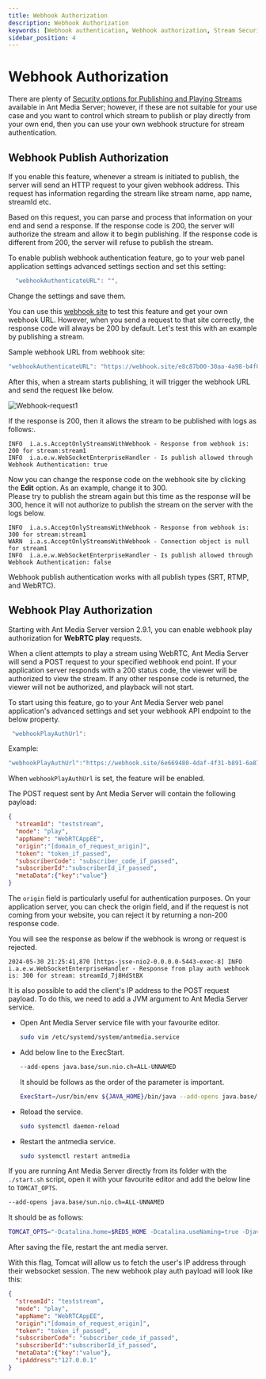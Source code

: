 ```yaml
---
title: Webhook Authorization 
description: Webhook Authorization
keywords: [Webhook authentication, Webhook authorization, Stream Security, Ant Media Server Documentation, Ant Media Server Tutorials, authentication, stream authentication, play authentication, play security, publish security, publish authentication]
sidebar_position: 4
---
```


# Webhook Authorization

There are plenty of [Security options for Publishing and Playing Streams](/guides/developer-sdk-and-api/rest-api-guide/stream-security/) available in Ant Media Server; however, if these are not suitable for your use case and you want to control which stream to publish or play directly from your own end, then you can use your own webhook structure for stream authentication.

## Webhook Publish Authorization

If you enable this feature, whenever a stream is initiated to publish, the server will send an HTTP request to your given webhook address. This request has information regarding the stream like stream name, app name, streamId etc.

Based on this request, you can parse and process that information on your end and send a response. If the response code is 200, the server will authorize the stream and allow it to begin publishing. If the response code is different from 200, the server will refuse to publish the stream.

To enable publish webhook authentication feature, go to your web panel application settings advanced settings section and set this setting:

```js
  "webhookAuthenticateURL": "",
```

Change the settings and save them.

You can use this [webhook site](https://webhook.site/) to test this feature and get your own webhook URL. However, when you send a request to that site correctly, the response code will always be 200 by default. Let's test this with an example by publishing a stream.

Sample webhook URL from webhook site:

```js
"webhookAuthenticateURL": "https://webhook.site/e8c87b00-30aa-4a98-b4f0-6ff1eeddb6e5",
```

After this, when a stream starts publishing, it will trigger the webhook URL and send the request like below.

![Webhook-request1](@site/static/img/Webhook-request1.png)

If the response is 200, then it allows the stream to be published with logs as follows:.
```
INFO  i.a.s.AcceptOnlyStreamsWithWebhook - Response from webhook is: 200 for stream:stream1
INFO  i.a.e.w.WebSocketEnterpriseHandler - Is publish allowed through Webhook Authentication: true
```

Now you can change the response code on the webhook site by clicking the **Edit** option. As an example, change it to 300.  
Please try to publish the stream again but this time as the response will be 300, hence it will not authorize to publish the stream on the server with the logs below.

```
INFO  i.a.s.AcceptOnlyStreamsWithWebhook - Response from webhook is: 300 for stream:stream1
WARN  i.a.s.AcceptOnlyStreamsWithWebhook - Connection object is null for stream1
INFO  i.a.e.w.WebSocketEnterpriseHandler - Is publish allowed through Webhook Authentication: false
```    

Webhook publish authentication works with all publish types (SRT, RTMP, and WebRTC).

## Webhook Play Authorization

Starting with Ant Media Server version 2.9.1, you can enable webhook play authorization for **WebRTC play** requests. 

When a client attempts to play a stream using WebRTC, Ant Media Server will send a POST request to your specified webhook end point. If your application server responds with a 200 status code, the viewer will be authorized to view the stream. If any other response code is returned, the viewer will not be authorized, and playback will not start.

To start using this feature, go to your Ant Media Server web panel application's advanced settings and set your webhook API endpoint to the below property.

```js
 "webhookPlayAuthUrl":
```

Example:

```js
"webhookPlayAuthUrl":"https://webhook.site/6e669480-4daf-4f31-b891-6a873c076b92"
```

When ```webhookPlayAuthUrl``` is set, the feature will be enabled.

The POST request sent by Ant Media Server will contain the following payload:

```json
{
  "streamId": "teststream",
  "mode": "play",
  "appName": "WebRTCAppEE",
  "origin":"[domain_of_request_origin]",
  "token": "token_if_passed",
  "subscriberCode": "subscriber_code_if_passed",
  "subscriberId":"subscriberId_if_passed",
  "metaData":{"key":"value"}
}
```

The ```origin``` field is particularly useful for authentication purposes. On your application server, you can check the origin field, and if the request is not coming from your website, you can reject it by returning a non-200 response code.

You will see the response as below if the webhook is wrong or request is rejected.

```
2024-05-30 21:25:41,870 [https-jsse-nio2-0.0.0.0-5443-exec-8] INFO  i.a.e.w.WebSocketEnterpriseHandler - Response from play auth webhook is: 300 for stream: streamId_7j8HdStBX
```

It is also possible to add the client's IP address to the POST request payload.  To do this, we need to add a JVM argument to Ant Media Server service.

 - Open Ant Media Server service file with your favourite editor.

      ```bash
   sudo vim /etc/systemd/system/antmedia.service
   ```

 - Add below line to the ExecStart.

   ```bash
   --add-opens java.base/sun.nio.ch=ALL-UNNAMED
    ```

    It should be follows as the order of the parameter is important.
    
    ```bash
    ExecStart=/usr/bin/env ${JAVA_HOME}/bin/java --add-opens java.base/sun.nio.ch=ALL-UNNAMED -Dlogback.ContextSelector=org.red5.logging.LoggingContextSelector -cp ${ANTMEDIA_HOME}/ant-media-server-service.jar:${ANTMEDIA_HOME}/conf -Djava.security.debug=failure -Djava.awt.headless=true -Djava.security.egd=file:/dev/./urandom -Dcatalina.home=${ANTMEDIA_HOME} -Dcatalina.useNaming=true -Dorg.terracotta.quartz.skipUpdateCheck=true -XX:+UseG1GC -XX:MaxGCPauseMillis=200 -XX:ParallelGCThreads=10 -XX:ConcGCThreads=5 -XX:+HeapDumpOnOutOfMemoryError -Djava.library.path=/usr/local/antmedia/lib/native -Xverify:none -XX:+TieredCompilation -XX:+UseBiasedLocking -XX:InitialCodeCacheSize=8m -XX:ReservedCodeCacheSize=32m -Djava.net.preferIPv4Stack=true $JVM_MEMORY_OPTIONS -Djdk.lang.Process.launchMechanism=vfork -Djava.system.class.loader=org.red5.server.classloading.ServerClassLoader -Xshare:off org.red5.server.Bootstrap 9999
    ```
    

 - Reload the service.

   ```bash
   sudo systemctl daemon-reload
   ```

 - Restart the antmedia service.

   ```bash
   sudo systemctl restart antmedia
   ```
   

If you are running Ant Media Server directly from its folder with the ```./start.sh``` script, open it with your favourite editor and add the below line to ```TOMCAT_OPTS```.

```bash
--add-opens java.base/sun.nio.ch=ALL-UNNAMED
```

It should be as follows:

```bash
TOMCAT_OPTS="-Dcatalina.home=$RED5_HOME -Dcatalina.useNaming=true -Djava.net.preferIPv4Stack=true --add-opens java.base/sun.nio.ch=ALL-UNNAMED"
```

After saving the file, restart the ant media server.

With this flag, Tomcat will allow us to fetch the user's IP address through their websocket session. The new webhook play auth payload will look like this:

```json
{
  "streamId": "teststream",
  "mode": "play",
  "appName": "WebRTCAppEE",
  "origin":"[domain_of_request_origin]",
  "token": "token_if_passed",
  "subscriberCode": "subscriber_code_if_passed",
  "subscriberId":"subscriberId_if_passed",
  "metaData":{"key":"value"},
  "ipAddress":"127.0.0.1"
}
```

